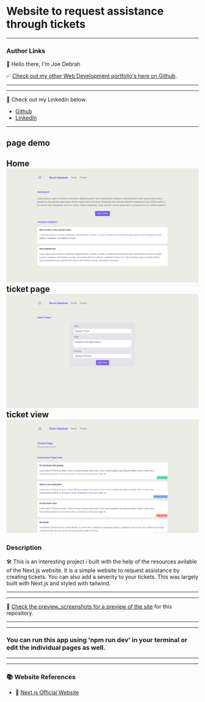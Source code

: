 # Website to request assistance through tickets
---

### Author Links

👋 Hello there, I'm Joe Debrah

✅ [Check out my other Web Development portfolio's here on Github](https://github.com/JoeDebrah).

---
---

🚀 Check out my Linkedin below:

- [Github](https://github.com/JoeDebrah)
- [LinkedIn](https://www.linkedin.com/in/joe-debrah-953972264/)

---
## page demo
Home
![Alt text](preview_screenshots/Home-Page.png)
ticket page
![Alt text](preview_screenshots/ticket-page.png)
ticket view
![Alt text](preview_screenshots/display-tickets.png)
---

### Description

🛠️ This is an interesting project i built with the help of the resources avilable of the Next.js website. It is a simple website to request assistance by creating tickets. You can also add a severity to your tickets. This was largely built with Next.js and styled with tailwind. 

---
---

🌅 [Check the preview_screenshots for a preview of the site](preview_screenshots) for this repository.

---
---

### You can run this app using 'npm run dev' in your terminal or edit the individual pages as well.
---
---
### 📚 Website References
- 🔗 [Next.js Official Website](https://nextjs.org/)